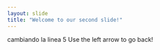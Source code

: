 ```yaml
---
layout: slide
title: "Welcome to our second slide!"
---
```

cambiando la linea 5
Use the left arrow to go back!
